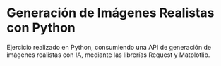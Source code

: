 # Generación de Imágenes Realistas con Python
Ejercicio realizado en Python, consumiendo una API de generación de imágenes realistas con IA, mediante las librerías Request y Matplotlib.
